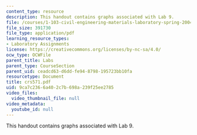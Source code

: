 ```yaml
---
content_type: resource
description: This handout contains graphs associated with Lab 9.
file: /courses/1-103-civil-engineering-materials-laboratory-spring-2004/9ca7c2366a402c7b698a239f25ee2785_crs571.pdf
file_size: 391730
file_type: application/pdf
learning_resource_types:
- Laboratory Assignments
license: https://creativecommons.org/licenses/by-nc-sa/4.0/
ocw_type: OCWFile
parent_title: Labs
parent_type: CourseSection
parent_uid: ceadcd63-d6dd-fe94-8798-195723bb10fa
resourcetype: Document
title: crs571.pdf
uid: 9ca7c236-6a40-2c7b-698a-239f25ee2785
video_files:
  video_thumbnail_file: null
video_metadata:
  youtube_id: null
---
```

This handout contains graphs associated with Lab 9.
